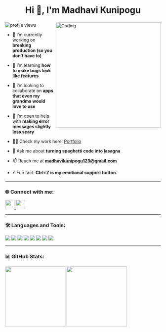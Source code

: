 
<h1 align="center">Hi 👋, I'm Madhavi Kunipogu</h1>
<h3 align="center"></h3>
<img align="right" alt="Coding" width="340" src="https://ik.imagekit.io/vxy5t67/a-girl-who-codes-javascript.jpg">

<p align="left">
<img src="https://komarev.com/ghpvc/?username=madhavikunipogu&label=Profile%20views&color=0e75b6&style=flat" alt="profile views" />
</p>

- 🔭 I’m currently working on **breaking production (so you don’t have to)**

- 🌱 I’m learning **how to make bugs look like features**

- 👯 I’m looking to collaborate on **apps that even my grandma would love to use**

- 🤝 I’m open to help with **making error messages slightly less scary**

- 👨‍💻 Check my work here: [Portfolio](https://madhavikunipogu.github.io/MyPortfolio/)

- 💬 Ask me about **turning spaghetti code into lasagna**

- 📫 Reach me at **madhavikunipogu123@gmail.com**

- ⚡ Fun fact: **Ctrl+Z is my emotional support button.**

---

### 🌐 Connect with me:
<p align="left">
<a href="https://www.linkedin.com/in/madhavi-kunipogu" target="blank">
  <img src="https://img.shields.io/badge/LinkedIn-%230077B5.svg?logo=linkedin&logoColor=white" height="30"/>
</a>
<a href="https://www.instagram.com/_.madhuu___?igsh=MTN5Nmt4NDlhaTljYw==" target="blank">
  <img src="https://img.shields.io/badge/Instagram-%23E4405F.svg?logo=instagram&logoColor=white" height="30"/>
</a>
</p>

---

### 🛠️ Languages and Tools:
<p align="left">
  <img src="https://img.shields.io/badge/HTML5-E34F26?style=for-the-badge&logo=html5&logoColor=white"/>
  <img src="https://img.shields.io/badge/CSS3-1572B6?style=for-the-badge&logo=css3&logoColor=white"/>
  <img src="https://img.shields.io/badge/TailwindCSS-38B2AC?style=for-the-badge&logo=tailwindcss&logoColor=white"/>
  <img src="https://img.shields.io/badge/JavaScript-F7DF1E?style=for-the-badge&logo=javascript&logoColor=black"/>
  <img src="https://img.shields.io/badge/Angular-DD0031?style=for-the-badge&logo=angular&logoColor=white"/>
  <img src="https://img.shields.io/badge/Figma-F24E1E?style=for-the-badge&logo=figma&logoColor=white"/>
  <img src="https://img.shields.io/badge/Node.js-339933?style=for-the-badge&logo=nodedotjs&logoColor=white"/>
  <img src="https://img.shields.io/badge/TypeScript-3178C6?style=for-the-badge&logo=typescript&logoColor=white"/>
</p>

---

### 📊 GitHub Stats:
<p>
<img height="195" src="https://github-readme-stats.vercel.app/api/top-langs?username=madhavikunipogu&show_icons=true&locale=en&layout=compact" />

<img height="195" src="https://github-readme-streak-stats.herokuapp.com/?user=madhavikunipogu" />
</p>
